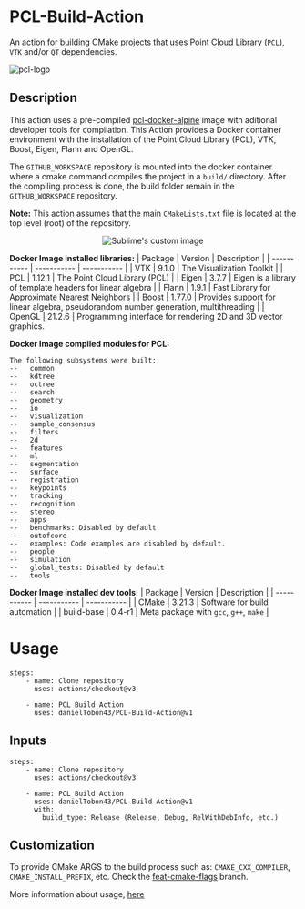 # PCL-Build-Action
An action for building CMake projects that uses Point Cloud Library (`PCL`), `VTK` and/or `QT` dependencies. 

![pcl-logo](https://pointclouds.org/assets/images/logo.png)

## Description
This action uses a pre-compiled [pcl-docker-alpine](https://hub.docker.com/r/danieltobon43/pcl-docker) image with aditional developer tools for compilation. This Action provides a Docker container environment with the installation of the Point Cloud Library (PCL), VTK, Boost, Eigen, Flann and OpenGL.

The `GITHUB_WORKSPACE` repository is mounted into the docker container where a cmake command compiles the project in a `build/` directory. After the compiling process is done, the build folder remain in the `GITHUB_WORKSPACE` repository.

**Note:**
This action assumes that the main `CMakeLists.txt` file is located at the top level (root) of the repository.

<p align="center">
  <img src="https://user-images.githubusercontent.com/35694200/178979970-8d36f51b-5ea5-4206-9aac-eeb0d914eef8.png" alt="Sublime's custom image"/>
</p>


**Docker Image installed libraries:**
|     Package      |   Version      |  Description       |
|     -----------       |   -----------      |       -----------     |
|        VTK           |    9.1.0      |  The Visualization Toolkit   |
|        PCL           |     1.12.1     |    The Point Cloud Library (PCL)  |
|        Eigen        |     3.7.7      |  Eigen is a library of template headers for linear algebra  |
|        Flann        |     1.9.1    |      Fast Library for Approximate Nearest Neighbors  |
|       Boost         |    1.77.0   | Provides support for linear algebra, pseudorandom number generation, multithreading  |
|       OpenGL   |   21.2.6   | Programming interface for rendering 2D and 3D vector graphics.  

**Docker Image compiled modules for PCL:**
```
The following subsystems were built:
--   common
--   kdtree
--   octree
--   search
--   geometry
--   io
--   visualization
--   sample_consensus
--   filters
--   2d
--   features
--   ml
--   segmentation
--   surface
--   registration
--   keypoints
--   tracking
--   recognition
--   stereo
--   apps
--   benchmarks: Disabled by default
--   outofcore
--   examples: Code examples are disabled by default.
--   people
--   simulation
--   global_tests: Disabled by default
--   tools
```

**Docker Image installed dev tools:**
|     Package      |   Version        |         Description                        |
|     -----------  |   -----------    |          -----------                       |
|   CMake          |    3.21.3        |  Software for build automation             |
|    build-base    |     0.4-r1       |    Meta package with `gcc`, `g++`, `make`  |

 

# Usage
```
steps:
    - name: Clone repository
      uses: actions/checkout@v3
      
    - name: PCL Build Action
      uses: danielTobon43/PCL-Build-Action@v1
```

## Inputs
```
steps:
    - name: Clone repository
      uses: actions/checkout@v3
      
    - name: PCL Build Action
      uses: danielTobon43/PCL-Build-Action@v1
      with:
        build_type: Release (Release, Debug, RelWithDebInfo, etc.)
```

## Customization
To provide CMake ARGS to the build process such as: `CMAKE_CXX_COMPILER`, `CMAKE_INSTALL_PREFIX`, etc. Check the [feat-cmake-flags](https://github.com/danielTobon43/PCL-Build-Action/tree/feat-cmake-flags) branch.

More information about usage, [here](https://github.com/danielTobon43/PCL-Build-Action/blob/feat-cmake-flags/README_cmakeflags.md)
